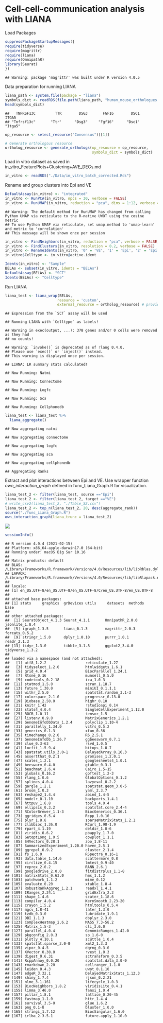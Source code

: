 Cell-cell-communication analysis with LIANA
================

Load Packages

``` r
suppressPackageStartupMessages({
require(tidyverse)
require(magrittr)
require(liana)
require(OmnipathR)
library(Seurat)
})
```

    ## Warning: package 'magrittr' was built under R version 4.0.5

Data preparation for running LIANA

``` r
liana_path <- system.file(package = "liana")
symbols_dict <- readRDS(file.path(liana_path, "human_mouse_orthologues.RDS"))
head(symbols_dict)
```

    ##   TNFRSF13C         TTR        DSG3       FGF16        DSC1       ITGA5 
    ## "Tnfrsf13c"       "Ttr"      "Dsg3"     "Fgf16"      "Dsc1"     "Itga5"

``` r
op_resource <- select_resource("Consensus")[[1]]

# Generate orthologous resource
ortholog_resource <- generate_orthologs(op_resource = op_resource,
                                        symbols_dict = symbols_dict)
```

Load in vitro dataset as saved in
in_vitro_FeaturePlots+Clustering+AVE_DEGs.md

``` r
in_vitro <- readRDS("./Data/in_vitro_batch_corrected.Rds")
```

Rename and group clusters into Epi and VE

``` r
DefaultAssay(in_vitro) <- "integrated"
in_vitro <- RunPCA(in_vitro, npcs = 30, verbose = FALSE)
in_vitro <- RunUMAP(in_vitro, reduction = "pca", dims = 1:12, verbose = FALSE)
```

    ## Warning: The default method for RunUMAP has changed from calling Python UMAP via reticulate to the R-native UWOT using the cosine metric
    ## To use Python UMAP via reticulate, set umap.method to 'umap-learn' and metric to 'correlation'
    ## This message will be shown once per session

``` r
in_vitro <- FindNeighbors(in_vitro, reduction = "pca", verbose = FALSE)
in_vitro <- FindClusters(in_vitro, resolution = 0.2, verbose = FALSE)
in_vitro <- RenameIdents(in_vitro, '0' = 'VE', '1' = 'Epi', '2' = 'Epi', '3' = 'VE')
in_vitro$Celltype <- in_vitro@active.ident

Idents(in_vitro) <- "Sample"
BELAs <- subset(in_vitro, idents = "BELAs")
DefaultAssay(BELAs) <- "SCT"
Idents(BELAs) <- "Celltype"
```

Run LIANA

``` r
liana_test <- liana_wrap(BELAs,
                        resource = 'custom',
                        external_resource = ortholog_resource) # provide orthologous resource
```

    ## Expression from the `SCT` assay will be used

    ## Running LIANA with `Celltype` as labels!

    ## Warning in exec(output, ...): 378 genes and/or 0 cells were removed as they had
    ## no counts!

    ## Warning: `invoke()` is deprecated as of rlang 0.4.0.
    ## Please use `exec()` or `inject()` instead.
    ## This warning is displayed once per session.

    ## LIANA: LR summary stats calculated!

    ## Now Running: Natmi

    ## Now Running: Connectome

    ## Now Running: Logfc

    ## Now Running: Sca

    ## Now Running: Cellphonedb

``` r
liana_test <- liana_test %>%
  liana_aggregate()
```

    ## Now aggregating natmi

    ## Now aggregating connectome

    ## Now aggregating logfc

    ## Now aggregating sca

    ## Now aggregating cellphonedb

    ## Aggregating Ranks

Extract and plot interactions between Epi and VE. Use wrapper function
*own_interaction_graph* defined in func_Liana_Graph.R for visualization.

``` r
liana_test_2 <- filter(liana_test, source =="Epi")
liana_test_2 <- filter(liana_test_2, target =="VE")
# write_csv2(liana_test_2, "./Table_S2.csv")
liana_test_2 <- top_n(liana_test_2, 20, desc(aggregate_rank))
source("./func_Liana_Graph.R")
own_interaction_graph(liana_trunc = liana_test_2)
```

![](LIANA_Epi_to_VE_files/figure-gfm/unnamed-chunk-6-1.png)<!-- -->

``` r
sessionInfo()
```

    ## R version 4.0.4 (2021-02-15)
    ## Platform: x86_64-apple-darwin17.0 (64-bit)
    ## Running under: macOS Big Sur 10.16
    ## 
    ## Matrix products: default
    ## BLAS:   /Library/Frameworks/R.framework/Versions/4.0/Resources/lib/libRblas.dylib
    ## LAPACK: /Library/Frameworks/R.framework/Versions/4.0/Resources/lib/libRlapack.dylib
    ## 
    ## locale:
    ## [1] en_US.UTF-8/en_US.UTF-8/en_US.UTF-8/C/en_US.UTF-8/en_US.UTF-8
    ## 
    ## attached base packages:
    ## [1] stats     graphics  grDevices utils     datasets  methods   base     
    ## 
    ## other attached packages:
    ##  [1] SeuratObject_4.1.3 Seurat_4.1.1       OmnipathR_2.0.0    jsonlite_1.8.4    
    ##  [5] igraph_1.3.5       liana_0.1.3        magrittr_2.0.3     forcats_0.5.2     
    ##  [9] stringr_1.5.0      dplyr_1.0.10       purrr_1.0.1        readr_2.1.3       
    ## [13] tidyr_1.3.0        tibble_3.1.8       ggplot2_3.4.0      tidyverse_1.3.2   
    ## 
    ## loaded via a namespace (and not attached):
    ##   [1] utf8_1.2.2                  reticulate_1.27            
    ##   [3] tidyselect_1.2.0            htmlwidgets_1.6.1          
    ##   [5] grid_4.0.4                  BiocParallel_1.24.1        
    ##   [7] Rtsne_0.16                  munsell_0.5.0              
    ##   [9] codetools_0.2-18            ica_1.0-3                  
    ##  [11] statmod_1.5.0               scran_1.18.7               
    ##  [13] future_1.30.0               miniUI_0.1.1.1             
    ##  [15] withr_2.5.0                 spatstat.random_3.1-3      
    ##  [17] colorspace_2.1-0            progressr_0.13.0           
    ##  [19] Biobase_2.50.0              highr_0.10                 
    ##  [21] knitr_1.42                  rstudioapi_0.14            
    ##  [23] stats4_4.0.4                SingleCellExperiment_1.12.0
    ##  [25] ROCR_1.0-11                 tensor_1.5                 
    ##  [27] listenv_0.9.0               MatrixGenerics_1.2.1       
    ##  [29] GenomeInfoDbData_1.2.4      polyclip_1.10-4            
    ##  [31] parallelly_1.34.0           vctrs_0.5.2                
    ##  [33] generics_0.1.3              xfun_0.36                  
    ##  [35] timechange_0.2.0            R6_2.5.1                   
    ##  [37] GenomeInfoDb_1.26.7         ggbeeswarm_0.7.1           
    ##  [39] clue_0.3-63                 rsvd_1.0.5                 
    ##  [41] locfit_1.5-9.4              bitops_1.0-7               
    ##  [43] spatstat.utils_3.0-1        DelayedArray_0.16.3        
    ##  [45] assertthat_0.2.1            promises_1.2.0.1           
    ##  [47] scales_1.2.1                googlesheets4_1.0.1        
    ##  [49] beeswarm_0.4.0              gtable_0.3.1               
    ##  [51] beachmat_2.6.4              Cairo_1.5-15               
    ##  [53] globals_0.16.2              goftest_1.2-3              
    ##  [55] rlang_1.0.6                 GlobalOptions_0.1.2        
    ##  [57] splines_4.0.4               lazyeval_0.2.2             
    ##  [59] gargle_1.2.1                spatstat.geom_3.0-5        
    ##  [61] broom_1.0.3                 yaml_2.3.7                 
    ##  [63] reshape2_1.4.4              abind_1.4-5                
    ##  [65] modelr_0.1.10               backports_1.4.1            
    ##  [67] httpuv_1.6.8                tools_4.0.4                
    ##  [69] ellipsis_0.3.2              spatstat.core_2.4-4        
    ##  [71] RColorBrewer_1.1-3          BiocGenerics_0.36.1        
    ##  [73] ggridges_0.5.4              Rcpp_1.0.10                
    ##  [75] plyr_1.8.8                  sparseMatrixStats_1.2.1    
    ##  [77] zlibbioc_1.36.0             RCurl_1.98-1.9             
    ##  [79] rpart_4.1.19                deldir_1.0-6               
    ##  [81] viridis_0.6.2               pbapply_1.7-0              
    ##  [83] GetoptLong_1.0.5            cowplot_1.1.1              
    ##  [85] S4Vectors_0.28.1            zoo_1.8-11                 
    ##  [87] SummarizedExperiment_1.20.0 haven_2.5.1                
    ##  [89] ggrepel_0.9.2               cluster_2.1.4              
    ##  [91] fs_1.6.0                    RSpectra_0.16-1            
    ##  [93] data.table_1.14.6           scattermore_0.8            
    ##  [95] circlize_0.4.15             lmtest_0.9-40              
    ##  [97] reprex_2.0.2                RANN_2.6.1                 
    ##  [99] googledrive_2.0.0           fitdistrplus_1.1-8         
    ## [101] matrixStats_0.63.0          hms_1.1.2                  
    ## [103] patchwork_1.1.2             mime_0.12                  
    ## [105] evaluate_0.20               xtable_1.8-4               
    ## [107] RobustRankAggreg_1.2.1      readxl_1.4.1               
    ## [109] IRanges_2.24.1              gridExtra_2.3              
    ## [111] shape_1.4.6                 scater_1.18.6              
    ## [113] compiler_4.0.4              KernSmooth_2.23-20         
    ## [115] crayon_1.5.2                htmltools_0.5.4            
    ## [117] mgcv_1.8-41                 later_1.3.0                
    ## [119] tzdb_0.3.0                  lubridate_1.9.1            
    ## [121] DBI_1.1.3                   dbplyr_2.3.0               
    ## [123] ComplexHeatmap_2.6.2        MASS_7.3-58.2              
    ## [125] Matrix_1.5-3                cli_3.6.0                  
    ## [127] parallel_4.0.4              GenomicRanges_1.42.0       
    ## [129] pkgconfig_2.0.3             sp_1.6-0                   
    ## [131] plotly_4.10.1               scuttle_1.0.4              
    ## [133] spatstat.sparse_3.0-0       xml2_1.3.3                 
    ## [135] vipor_0.4.5                 dqrng_0.3.0                
    ## [137] XVector_0.30.0              rvest_1.0.3                
    ## [139] digest_0.6.31               sctransform_0.3.5          
    ## [141] RcppAnnoy_0.0.20            spatstat.data_3.0-0        
    ## [143] rmarkdown_2.20              cellranger_1.1.0           
    ## [145] leiden_0.4.3                uwot_0.1.10                
    ## [147] edgeR_3.32.1                DelayedMatrixStats_1.12.3  
    ## [149] shiny_1.7.4                 rjson_0.2.21               
    ## [151] nlme_3.1-161                lifecycle_1.0.3            
    ## [153] BiocNeighbors_1.8.2         viridisLite_0.4.1          
    ## [155] limma_3.46.0                fansi_1.0.4                
    ## [157] pillar_1.8.1                lattice_0.20-45            
    ## [159] fastmap_1.1.0               httr_1.4.4                 
    ## [161] survival_3.5-0              glue_1.6.2                 
    ## [163] png_0.1-8                   bluster_1.0.0              
    ## [165] stringi_1.7.12              BiocSingular_1.6.0         
    ## [167] irlba_2.3.5.1               future.apply_1.10.0

